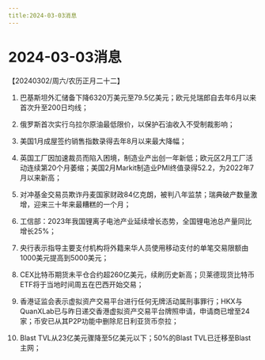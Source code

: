 ```yaml
---
title:2024-03-03消息
---
```

# 2024-03-03消息
【20240302/周六/农历正月二十二】

1. 巴基斯坦外汇储备下降6320万美元至79.5亿美元；欧元兑瑞郎自去年6月以来首次升至200日均线；

2. 俄罗斯首次实行乌拉尔原油最低限价，以保护石油收入不受制裁影响；

3. 美国1月成屋签约销售指数录得去年8月以来最大降幅；

4. 英国工厂因加速裁员而陷入困境，制造业产出创一年新低；欧元区2月工厂活动连续第20个月萎缩；美国2月Markit制造业PMI终值录得52.2，为2022年7月以来新高；

5. 对冲基金交易员欺诈丹麦国家财政84亿克朗，被判八年监禁；瑞典破产数量激增，迎来三十年来最糟糕的一个月；

6. 工信部：2023年我国锂离子电池产业延续增长态势，全国锂电池总产量同比增长25%；

7. 央行表示指导主要支付机构将外籍来华人员使用移动支付的单笔交易限额由1000美元提高到5000美元；

8. CEX比特币期货未平仓合约超260亿美元，续刷历史新高；贝莱德现货比特币ETF将于当地时间周五在巴西开始交易；

9. 香港证监会表示虚拟资产交易平台进行任何无牌活动属刑事罪行；HKX与QuanXLab已与昨日递交香港虚拟资产交易平台牌照申请，申请商已增至24家；币安已从其P2P功能中删除尼日利亚货币奈拉；

10. Blast TVL从23亿美元骤降至5亿美元以下；50%的Blast TVL已迁移至Blast主网；